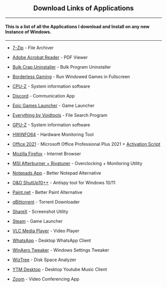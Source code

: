 # <h2 align ="center"> Download Links of Applications </h2>

***

 <h4> This is a list of all the Applications I download and Install on any new Instance of Windows. </h4>
 
***

- [7-Zip](https://www.7-zip.org/download.html) - File Archiver

- [Adobe Acrobat Reader](https://get.adobe.com/reader/) - PDF Viewer

- [Bulk Crap Uninstaller](https://github.com/Klocman/Bulk-Crap-Uninstaller/releases) - Bulk Program Uninstaller

- [Borderless Gaming](https://github.com/Codeusa/Borderless-Gaming/releases) - Run Windowed Games in Fullscreen

- [CPU-Z](https://www.cpuid.com/softwares/cpu-z.html) - System information software

- [Discord](https://discord.com/download) - Communication App

- [Epic Games Launcher](https://store.epicgames.com/en-US/download) - Game Launcher

- [Everything by Voidtools](https://www.voidtools.com/) - File Search Program

- [GPU-Z](https://www.techpowerup.com/download/techpowerup-gpu-z/) - System information software

- [HWiNFO64](https://www.hwinfo.com/download/) - Hardware Monitoring Tool

- [Office 2021](https://tb.rg-adguard.net/public.php) - Microsoft Office Professional Plus 2021 + [Activation Script](https://github.com/massgravel/Microsoft-Activation-Scripts/releases/tag/1.6)

- [Mozilla Firefox](https://www.mozilla.org/en-US/firefox/new/) - Internet Browser

- [MSI Afterburner + Rivatuner](https://www.msi.com/Landing/afterburner/graphics-cards) - Overclocking + Monitoring Utility

- [Notepads App](https://apps.microsoft.com/store/detail/notepads-app/9NHL4NSC67WM?hl=en-in&gl=IN) - Better Notepad Alternative

- [O&O ShutUp10++](https://www.oo-software.com/en/shutup10) - Antispy tool for Windows 10/11

- [Paint.net](https://www.dotpdn.com/downloads/pdn.html) - Better Paint Alternative

- [qBittorrent](https://www.fosshub.com/qBittorrent.html) - Torrent Downloader

- [ShareX](https://github.com/ShareX/ShareX/releases/) - Screenshot Utility

- [Steam](https://store.steampowered.com/about/) - Game Launcher

- [VLC Media Player](https://get.videolan.org/vlc/3.0.17.4/win32/vlc-3.0.17.4-win32.exe) - Video Player

- [WhatsApp](https://apps.microsoft.com/store/detail/whatsapp-desktop/9NKSQGP7F2NH) - Desktop WhatsApp Client

- [WinAero Tweaker](https://diskanalyzer.com/download) - Windows Settings Tweaker

- [WizTree](https://diskanalyzer.com/download) - Disk Space Analyzer

- [YTM Desktop](https://github.com/ytmdesktop/ytmdesktop/releases/tag/v1.13.0) - Desktop Youtube Music Client

- [Zoom](https://zoom.us/download) - Video Conferencing App
